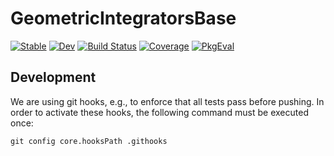 # GeometricIntegratorsBase

[![Stable](https://img.shields.io/badge/docs-stable-blue.svg)](https://JuliaGNI.github.io/GeometricIntegratorsBase.jl/stable/)
[![Dev](https://img.shields.io/badge/docs-dev-blue.svg)](https://JuliaGNI.github.io/GeometricIntegratorsBase.jl/dev/)
[![Build Status](https://github.com/JuliaGNI/GeometricIntegratorsBase.jl/actions/workflows/CI.yml/badge.svg?branch=main)](https://github.com/JuliaGNI/GeometricIntegratorsBase.jl/actions/workflows/CI.yml?query=branch%3Amain)
[![Coverage](https://codecov.io/gh/JuliaGNI/GeometricIntegratorsBase.jl/branch/main/graph/badge.svg)](https://codecov.io/gh/JuliaGNI/GeometricIntegratorsBase.jl)
[![PkgEval](https://JuliaCI.github.io/NanosoldierReports/pkgeval_badges/G/GeometricIntegratorsBase.svg)](https://JuliaCI.github.io/NanosoldierReports/pkgeval_badges/G/GeometricIntegratorsBase.html)


## Development

We are using git hooks, e.g., to enforce that all tests pass before pushing.
In order to activate these hooks, the following command must be executed once:
```
git config core.hooksPath .githooks
```
